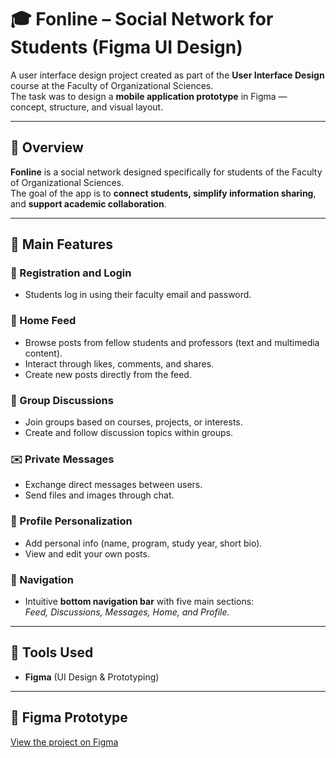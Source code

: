# 🎓 Fonline – Social Network for Students (Figma UI Design)

A user interface design project created as part of the **User Interface Design** course at the Faculty of Organizational Sciences.  
The task was to design a **mobile application prototype** in Figma — concept, structure, and visual layout.

---

## 📱 Overview
**Fonline** is a social network designed specifically for students of the Faculty of Organizational Sciences.  
The goal of the app is to **connect students, simplify information sharing**, and **support academic collaboration**.

---

## 🧩 Main Features

### 🔐 Registration and Login
- Students log in using their faculty email and password.  

### 📰 Home Feed
- Browse posts from fellow students and professors (text and multimedia content).  
- Interact through likes, comments, and shares.  
- Create new posts directly from the feed.  

### 💬 Group Discussions
- Join groups based on courses, projects, or interests.  
- Create and follow discussion topics within groups.  

### ✉️ Private Messages
- Exchange direct messages between users.  
- Send files and images through chat.  

### 👤 Profile Personalization
- Add personal info (name, program, study year, short bio).  
- View and edit your own posts.  

### 🧭 Navigation
- Intuitive **bottom navigation bar** with five main sections:  
  _Feed, Discussions, Messages, Home, and Profile._

---

## 🎨 Tools Used
- **Figma** (UI Design & Prototyping)

---

## 🔗 Figma Prototype
[View the project on Figma](https://www.figma.com/proto/THD5doOTEJraLTVJ4NamBz/Fonline?node-id=0-1&t=0PGzT9u1Zaigxcnf-1) 


